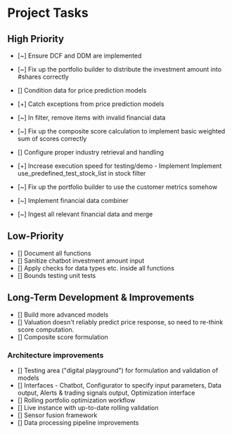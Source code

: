 # Project Tasks

## High Priority

* [~] Ensure DCF and DDM are implemented
* [~] Fix up the portfolio builder to distribute the investment amount into #shares correctly
* [] Condition data for price prediction models
* [+] Catch exceptions from price prediction models

* [~] In filter, remove items with invalid financial data

* [~] Fix up the composite score calculation to implement basic weighted sum of scores correctly
* [] Configure proper industry retrieval and handling
* [+] Increase execution speed for testing/demo - Implement Implement use_predefined_test_stock_list in stock filter
* [~] Fix up the portfolio builder to use the customer metrics somehow
* [~] Implement financial data combiner
* [~] Ingest all relevant financial data and merge

## Low-Priority

* [] Document all functions
* [] Sanitize chatbot investment amount input
* [] Apply checks for data types etc. inside all functions
* [] Bounds testing unit tests

## Long-Term Development & Improvements

- [] Build more advanced models
- [] Valuation doesn't reliably predict price response, so need to re-think score computation.
- [] Composite score formulation

### Architecture improvements

- [] Testing area ("digital playground") for formulation and validation of models
- [] Interfaces - Chatbot, Configurator to specify input parameters, Data output, Alerts & trading signals output, Optimization interface
- [] Rolling portfolio optimization workflow
- [] Live instance with up-to-date rolling validation
- [] Sensor fusion framework
- [] Data processing pipeline improvements
